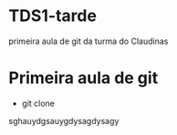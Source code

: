 # TDS1-tarde
primeira aula de git da turma do Claudinas

# Primeira aula de git

- git clone <caminho do repositorio>

sghauydgsauygdysagdysagy
